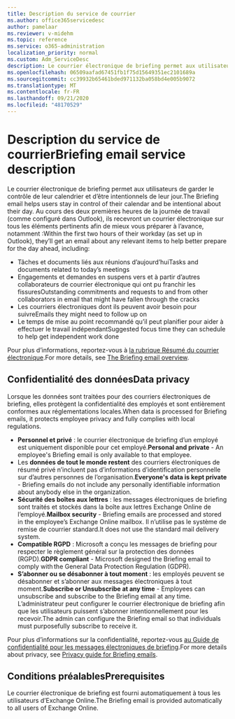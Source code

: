```yaml
---
title: Description du service de courrier
ms.author: office365servicedesc
author: pamelaar
ms.reviewer: v-midehm
ms.topic: reference
ms.service: o365-administration
localization_priority: normal
ms.custom: Adm_ServiceDesc
description: Le courrier électronique de briefing permet aux utilisateurs de tirer le meilleur parti de chaque jour. Elle identifie les opportunités entre différents éléments et fournit des rappels opportuns.
ms.openlocfilehash: 06509aafad67451fb1f75d15649351ec2101689a
ms.sourcegitcommit: cc39932b65461bded971132ba058bd4e005b9072
ms.translationtype: MT
ms.contentlocale: fr-FR
ms.lasthandoff: 09/21/2020
ms.locfileid: "48170529"
---
```

# <a name="briefing-email-service-description"></a><span data-ttu-id="3e9e1-104">Description du service de courrier</span><span class="sxs-lookup"><span data-stu-id="3e9e1-104">Briefing email service description</span></span>

<span data-ttu-id="3e9e1-105">Le courrier électronique de briefing permet aux utilisateurs de garder le contrôle de leur calendrier et d’être intentionnels de leur jour.</span><span class="sxs-lookup"><span data-stu-id="3e9e1-105">The Briefing email helps users stay in control of their calendar and be intentional about their day.</span></span> <span data-ttu-id="3e9e1-106">Au cours des deux premières heures de la journée de travail (comme configuré dans Outlook), ils recevront un courrier électronique sur tous les éléments pertinents afin de mieux vous préparer à l’avance, notamment :</span><span class="sxs-lookup"><span data-stu-id="3e9e1-106">Within the first two hours of their workday (as set up in Outlook), they’ll get an email about any relevant items to help better prepare for the day ahead, including:</span></span>

* <span data-ttu-id="3e9e1-107">Tâches et documents liés aux réunions d’aujourd’hui</span><span class="sxs-lookup"><span data-stu-id="3e9e1-107">Tasks and documents related to today’s meetings</span></span>
* <span data-ttu-id="3e9e1-108">Engagements et demandes en suspens vers et à partir d’autres collaborateurs de courrier électronique qui ont pu franchir les fissures</span><span class="sxs-lookup"><span data-stu-id="3e9e1-108">Outstanding commitments and requests to and from other collaborators in email that might have fallen through the cracks</span></span>
* <span data-ttu-id="3e9e1-109">Les courriers électroniques dont ils peuvent avoir besoin pour suivre</span><span class="sxs-lookup"><span data-stu-id="3e9e1-109">Emails they might need to follow up on</span></span>
* <span data-ttu-id="3e9e1-110">Le temps de mise au point recommandé qu’il peut planifier pour aider à effectuer le travail indépendant</span><span class="sxs-lookup"><span data-stu-id="3e9e1-110">Suggested focus time they can schedule to help get independent work done</span></span>

<span data-ttu-id="3e9e1-111">Pour plus d’informations, reportez-vous à [la rubrique Résumé du courrier électronique](https://docs.microsoft.com/Briefing/be-overview).</span><span class="sxs-lookup"><span data-stu-id="3e9e1-111">For more details, see [The Briefing email overview](https://docs.microsoft.com/Briefing/be-overview).</span></span>

## <a name="data-privacy"></a><span data-ttu-id="3e9e1-112">Confidentialité des données</span><span class="sxs-lookup"><span data-stu-id="3e9e1-112">Data privacy</span></span>

<span data-ttu-id="3e9e1-113">Lorsque les données sont traitées pour des courriers électroniques de briefing, elles protègent la confidentialité des employés et sont entièrement conformes aux réglementations locales.</span><span class="sxs-lookup"><span data-stu-id="3e9e1-113">When data is processed for Briefing emails, it protects employee privacy and fully complies with local regulations.</span></span>

* <span data-ttu-id="3e9e1-114">**Personnel et privé** : le courrier électronique de briefing d’un employé est uniquement disponible pour cet employé.</span><span class="sxs-lookup"><span data-stu-id="3e9e1-114">**Personal and private** - An employee's Briefing email is only available to that employee.</span></span>
* <span data-ttu-id="3e9e1-115">Les **données de tout le monde restent** des courriers électroniques de résumé privé n’incluent pas d’informations d’identification personnelle sur d’autres personnes de l’organisation.</span><span class="sxs-lookup"><span data-stu-id="3e9e1-115">**Everyone's data is kept private** - Briefing emails do not include any personally identifiable information about anybody else in the organization.</span></span>
* <span data-ttu-id="3e9e1-116">**Sécurité des boîtes aux lettres** : les messages électroniques de briefing sont traités et stockés dans la boîte aux lettres Exchange Online de l’employé.</span><span class="sxs-lookup"><span data-stu-id="3e9e1-116">**Mailbox security** - Briefing emails are processed and stored in the employee’s Exchange Online mailbox.</span></span> <span data-ttu-id="3e9e1-117">Il n’utilise pas le système de remise de courrier standard.</span><span class="sxs-lookup"><span data-stu-id="3e9e1-117">It does not use the standard mail delivery system.</span></span>
* <span data-ttu-id="3e9e1-118">**Compatible RGPD** : Microsoft a conçu les messages de briefing pour respecter le règlement général sur la protection des données (RGPD).</span><span class="sxs-lookup"><span data-stu-id="3e9e1-118">**GDPR compliant** - Microsoft designed the Briefing email to comply with the General Data Protection Regulation (GDPR).</span></span>
* <span data-ttu-id="3e9e1-119">**S’abonner ou se désabonner à tout moment** : les employés peuvent se désabonner et s’abonner aux messages électroniques à tout moment.</span><span class="sxs-lookup"><span data-stu-id="3e9e1-119">**Subscribe or Unsubscribe at any time** - Employees can unsubscribe and subscribe to the Briefing email at any time.</span></span> <span data-ttu-id="3e9e1-120">L’administrateur peut configurer le courrier électronique de briefing afin que les utilisateurs puissent s’abonner intentionnellement pour les recevoir.</span><span class="sxs-lookup"><span data-stu-id="3e9e1-120">The admin can configure the Briefing email so that individuals must purposefully subscribe to receive it.</span></span>

<span data-ttu-id="3e9e1-121">Pour plus d’informations sur la confidentialité, reportez-vous [au Guide de confidentialité pour les messages électroniques de briefing](https://docs.microsoft.com/Briefing/be-privacy).</span><span class="sxs-lookup"><span data-stu-id="3e9e1-121">For more details about privacy, see [Privacy guide for Briefing emails](https://docs.microsoft.com/Briefing/be-privacy).</span></span>

## <a name="prerequisites"></a><span data-ttu-id="3e9e1-122">Conditions préalables</span><span class="sxs-lookup"><span data-stu-id="3e9e1-122">Prerequisites</span></span>

<span data-ttu-id="3e9e1-123">Le courrier électronique de briefing est fourni automatiquement à tous les utilisateurs d’Exchange Online.</span><span class="sxs-lookup"><span data-stu-id="3e9e1-123">The Briefing email is provided automatically to all users of Exchange Online.</span></span>
